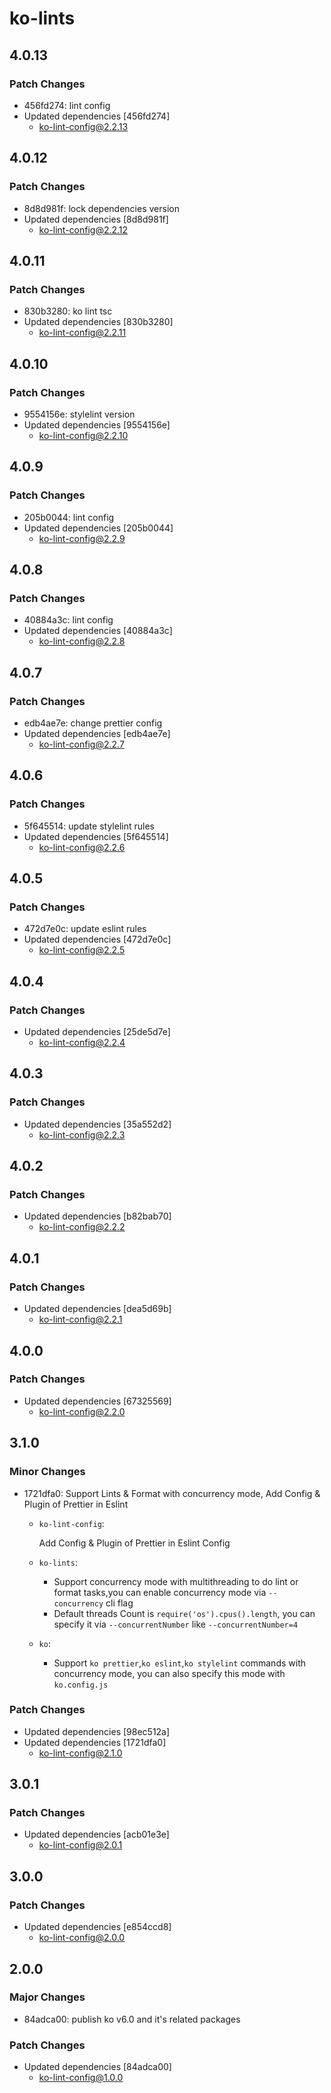 # ko-lints

## 4.0.13

### Patch Changes

- 456fd274: lint config
- Updated dependencies [456fd274]
  - ko-lint-config@2.2.13

## 4.0.12

### Patch Changes

- 8d8d981f: lock dependencies version
- Updated dependencies [8d8d981f]
  - ko-lint-config@2.2.12

## 4.0.11

### Patch Changes

- 830b3280: ko lint tsc
- Updated dependencies [830b3280]
  - ko-lint-config@2.2.11

## 4.0.10

### Patch Changes

- 9554156e: stylelint version
- Updated dependencies [9554156e]
  - ko-lint-config@2.2.10

## 4.0.9

### Patch Changes

- 205b0044: lint config
- Updated dependencies [205b0044]
  - ko-lint-config@2.2.9

## 4.0.8

### Patch Changes

- 40884a3c: lint config
- Updated dependencies [40884a3c]
  - ko-lint-config@2.2.8

## 4.0.7

### Patch Changes

- edb4ae7e: change prettier config
- Updated dependencies [edb4ae7e]
  - ko-lint-config@2.2.7

## 4.0.6

### Patch Changes

- 5f645514: update stylelint rules
- Updated dependencies [5f645514]
  - ko-lint-config@2.2.6

## 4.0.5

### Patch Changes

- 472d7e0c: update eslint rules
- Updated dependencies [472d7e0c]
  - ko-lint-config@2.2.5

## 4.0.4

### Patch Changes

- Updated dependencies [25de5d7e]
  - ko-lint-config@2.2.4

## 4.0.3

### Patch Changes

- Updated dependencies [35a552d2]
  - ko-lint-config@2.2.3

## 4.0.2

### Patch Changes

- Updated dependencies [b82bab70]
  - ko-lint-config@2.2.2

## 4.0.1

### Patch Changes

- Updated dependencies [dea5d69b]
  - ko-lint-config@2.2.1

## 4.0.0

### Patch Changes

- Updated dependencies [67325569]
  - ko-lint-config@2.2.0

## 3.1.0

### Minor Changes

- 1721dfa0: Support Lints & Format with concurrency mode, Add Config & Plugin of Prettier in Eslint

  - `ko-lint-config`:

    Add Config & Plugin of Prettier in Eslint Config

  - `ko-lints`:

    - Support concurrency mode with multithreading to do lint or format tasks,you can enable concurrency mode via `--concurrency` cli flag
    - Default threads Count is `require('os').cpus().length`, you can specify it via `--concurrentNumber` like `--concurrentNumber=4`

  - `ko`:
    - Support `ko prettier`,`ko eslint`,`ko stylelint` commands with concurrency mode, you can also specify this mode with `ko.config.js`

### Patch Changes

- Updated dependencies [98ec512a]
- Updated dependencies [1721dfa0]
  - ko-lint-config@2.1.0

## 3.0.1

### Patch Changes

- Updated dependencies [acb01e3e]
  - ko-lint-config@2.0.1

## 3.0.0

### Patch Changes

- Updated dependencies [e854ccd8]
  - ko-lint-config@2.0.0

## 2.0.0

### Major Changes

- 84adca00: publish ko v6.0 and it's related packages

### Patch Changes

- Updated dependencies [84adca00]
  - ko-lint-config@1.0.0
